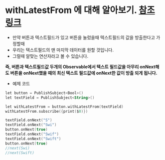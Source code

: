 # withLatestFrom 에 대해 알아보기. [참조 링크](https://fomaios.tistory.com/entry/RxSwift-Combining-Observables-%EC%95%8C%EC%95%84%EB%B3%B4%EA%B8%B0-Combine-LatestZip-MergeConcatwithLatestFrom)


* 만약 버튼과 텍스트필드가 있고 버튼을 눌렀을때 텍스트필드의 값을 방출한다고 가정할때
* 우리는 텍스트필드의 맨 마지막 데이터를 원할 것입니다.
* 그럴때 알맞는 연산자라고 볼 수 있습니다.


**즉, 버튼과 텍스트필드값 두개의 Observable에서 텍스트 필드값을 아무리 onNext해도 버튼을 onNext했을 때의 최신 텍스트 필드값에 onNext한 값이 방출 되게 됩니다.** 

* 예제 코드

```kotlin
let button = PublishSubject<Bool>()
let textField = PublishSubject<String>()

let withLatestFrom = button.withLatestFrom(textField)
withLatestFrom.subscribe({print($0)})

textField.onNext("S")
textField.onNext("Swi")
button.onNext(true)
textField.onNext("Swif")
textField.onNext("Swift")
button.onNext(true)
//next(Swi)
//next(Swift)

```